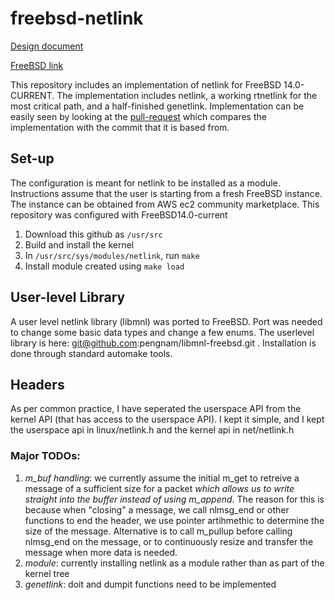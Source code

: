 # freebsd-netlink

[Design document](https://docs.google.com/document/d/1VGci3zucEhCphwLkCPVFjLkMudW2vdZUkgjTyqOSaCU/edit#)

[FreeBSD link](https://wiki.freebsd.org/SummerOfCode2021Projects)

This repository includes an implementation of netlink for FreeBSD 14.0-CURRENT. The implementation includes netlink, a working rtnetlink for the most critical path, and a half-finished genetlink. Implementation can be easily seen by looking at the [pull-request](https://github.com/pengnam/freebsd-netlink/pull/1) which compares the implementation with the commit that it is based from.

## Set-up
The configuration is meant for netlink to be installed as a module. Instructions assume that the user is starting from a fresh FreeBSD instance. The instance can be obtained from AWS ec2 community marketplace. This repository was configured with FreeBSD14.0-current

1. Download this github as `/usr/src`
2. Build and install the kernel
3. In `/usr/src/sys/modules/netlink`, run `make`
4. Install module created using `make load`

## User-level Library
A user level netlink library (libmnl) was ported to FreeBSD. Port was needed to change some basic data types and change a few enums.
The userlevel library is here: git@github.com:pengnam/libmnl-freebsd.git . 
Installation is done through standard automake tools.


## Headers
As per common practice, I have seperated the userspace API from the kernel API (that has access to the userspace API). I kept it simple, and I kept the userspace api in linux/netlink.h and the kernel api in net/netlink.h




### Major TODOs:
1. *m_buf handling*: we currently assume the initial m_get to retreive a message of a sufficient size for a packet *which allows us to write straight into the buffer instead of using m_append*. The reason for this is because when "closing" a message, we call nlmsg_end or other functions to end the header, we use pointer artihmethic to determine the size of the message. Alternative is to call m_pullup before calling nlmsg_end on the message, or to continuously resize and transfer the message when more data is needed.
2. *module*: currently installing netlink as a module rather than as part of the kernel tree
3. *genetlink*: doit and dumpit functions need to be implemented


